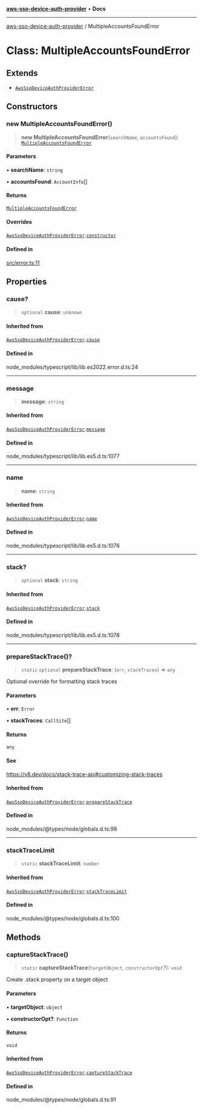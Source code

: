 [**aws-sso-device-auth-provider**](../README.md) • **Docs**

***

[aws-sso-device-auth-provider](../globals.md) / MultipleAccountsFoundError

# Class: MultipleAccountsFoundError

## Extends

- [`AwsSsoDeviceAuthProviderError`](AwsSsoDeviceAuthProviderError.md)

## Constructors

### new MultipleAccountsFoundError()

> **new MultipleAccountsFoundError**(`searchName`, `accountsFound`): [`MultipleAccountsFoundError`](MultipleAccountsFoundError.md)

#### Parameters

• **searchName**: `string`

• **accountsFound**: `AccountInfo`[]

#### Returns

[`MultipleAccountsFoundError`](MultipleAccountsFoundError.md)

#### Overrides

[`AwsSsoDeviceAuthProviderError`](AwsSsoDeviceAuthProviderError.md).[`constructor`](AwsSsoDeviceAuthProviderError.md#constructors)

#### Defined in

[src/error.ts:11](https://github.com/Makeshift/aws-sso-device-auth-provider/blob/627ac68abb82828067ed511c54022a5789d01ce6/src/error.ts#L11)

## Properties

### cause?

> `optional` **cause**: `unknown`

#### Inherited from

[`AwsSsoDeviceAuthProviderError`](AwsSsoDeviceAuthProviderError.md).[`cause`](AwsSsoDeviceAuthProviderError.md#cause)

#### Defined in

node\_modules/typescript/lib/lib.es2022.error.d.ts:24

***

### message

> **message**: `string`

#### Inherited from

[`AwsSsoDeviceAuthProviderError`](AwsSsoDeviceAuthProviderError.md).[`message`](AwsSsoDeviceAuthProviderError.md#message)

#### Defined in

node\_modules/typescript/lib/lib.es5.d.ts:1077

***

### name

> **name**: `string`

#### Inherited from

[`AwsSsoDeviceAuthProviderError`](AwsSsoDeviceAuthProviderError.md).[`name`](AwsSsoDeviceAuthProviderError.md#name)

#### Defined in

node\_modules/typescript/lib/lib.es5.d.ts:1076

***

### stack?

> `optional` **stack**: `string`

#### Inherited from

[`AwsSsoDeviceAuthProviderError`](AwsSsoDeviceAuthProviderError.md).[`stack`](AwsSsoDeviceAuthProviderError.md#stack)

#### Defined in

node\_modules/typescript/lib/lib.es5.d.ts:1078

***

### prepareStackTrace()?

> `static` `optional` **prepareStackTrace**: (`err`, `stackTraces`) => `any`

Optional override for formatting stack traces

#### Parameters

• **err**: `Error`

• **stackTraces**: `CallSite`[]

#### Returns

`any`

#### See

https://v8.dev/docs/stack-trace-api#customizing-stack-traces

#### Inherited from

[`AwsSsoDeviceAuthProviderError`](AwsSsoDeviceAuthProviderError.md).[`prepareStackTrace`](AwsSsoDeviceAuthProviderError.md#preparestacktrace)

#### Defined in

node\_modules/@types/node/globals.d.ts:98

***

### stackTraceLimit

> `static` **stackTraceLimit**: `number`

#### Inherited from

[`AwsSsoDeviceAuthProviderError`](AwsSsoDeviceAuthProviderError.md).[`stackTraceLimit`](AwsSsoDeviceAuthProviderError.md#stacktracelimit)

#### Defined in

node\_modules/@types/node/globals.d.ts:100

## Methods

### captureStackTrace()

> `static` **captureStackTrace**(`targetObject`, `constructorOpt`?): `void`

Create .stack property on a target object

#### Parameters

• **targetObject**: `object`

• **constructorOpt?**: `Function`

#### Returns

`void`

#### Inherited from

[`AwsSsoDeviceAuthProviderError`](AwsSsoDeviceAuthProviderError.md).[`captureStackTrace`](AwsSsoDeviceAuthProviderError.md#capturestacktrace)

#### Defined in

node\_modules/@types/node/globals.d.ts:91
